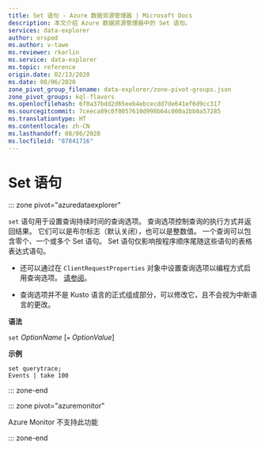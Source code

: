 ```yaml
---
title: Set 语句 - Azure 数据资源管理器 | Microsoft Docs
description: 本文介绍 Azure 数据资源管理器中的 Set 语句。
services: data-explorer
author: orspod
ms.author: v-tawe
ms.reviewer: rkarlin
ms.service: data-explorer
ms.topic: reference
origin.date: 02/13/2020
ms.date: 08/06/2020
zone_pivot_group_filename: data-explorer/zone-pivot-groups.json
zone_pivot_groups: kql-flavors
ms.openlocfilehash: 6f0a37bdd2d65eeb4ebcecdd7de641ef6d9cc317
ms.sourcegitcommit: 7ceeca89c0f0057610d998b64c000a2bb0a57285
ms.translationtype: HT
ms.contentlocale: zh-CN
ms.lasthandoff: 08/06/2020
ms.locfileid: "87841716"
---
```

# <a name="set-statement"></a>Set 语句

::: zone pivot="azuredataexplorer"

`set` 语句用于设置查询持续时间的查询选项。
查询选项控制查询的执行方式并返回结果。 它们可以是布尔标志（默认关闭），也可以是整数值。 一个查询可以包含零个、一个或多个 Set 语句。 Set 语句仅影响按程序顺序尾随这些语句的表格表达式语句。

* 还可以通过在 `ClientRequestProperties` 对象中设置查询选项以编程方式启用查询选项。 [请参阅](../api/netfx/request-properties.md)。
  
* 查询选项并不是 Kusto 语言的正式组成部分，可以修改它，且不会视为中断语言的更改。

**语法**

`set` *OptionName* [`=` *OptionValue*]

**示例**

```kusto
set querytrace;
Events | take 100
```

::: zone-end

::: zone pivot="azuremonitor"

Azure Monitor 不支持此功能

::: zone-end
